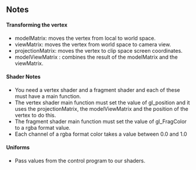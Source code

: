 ## Notes

#### Transforming the vertex

* modelMatrix: moves the vertex from local to world space.
* viewMatrix: moves the vertex from world space to camera view.
* projectionMatrix: moves the vertex to clip space screen coordinates.
* modelViewMatrix : combines the result of the modelMatrix and the viewMatrix.



#### Shader Notes

* You need a vertex shader and a fragment shader and each of these must have a main function.
* The vertex shader main function must set the value of gl_position and it uses the projectionMatrix, the modelViewMatrix and the position of the vertex to do this.
* The fragment shader main function must set the value of gl_FragColor to a rgba format value.
* Each channel of a rgba format color takes a value between 0.0 and 1.0

#### Uniforms

* Pass values from the control program to our shaders.

  #### 